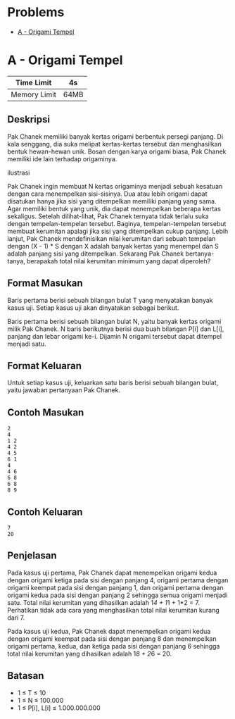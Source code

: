 # Problems

- [A - Origami Tempel](#a---origami-tempel)

# A - Origami Tempel

| Time Limit   | 4s   |
|--------------|------|
| Memory Limit | 64MB |

## Deskripsi

Pak Chanek memiliki banyak kertas origami berbentuk persegi panjang. Di kala senggang, dia suka melipat kertas-kertas tersebut dan menghasilkan bentuk hewan-hewan unik. Bosan dengan karya origami biasa, Pak Chanek memiliki ide lain terhadap origaminya.

ilustrasi

Pak Chanek ingin membuat N kertas origaminya menjadi sebuah kesatuan dengan cara menempelkan sisi-sisinya. Dua atau lebih origami dapat disatukan hanya jika sisi yang ditempelkan memiliki panjang yang sama. Agar memiliki bentuk yang unik, dia dapat menempelkan beberapa kertas sekaligus. Setelah dilihat-lihat, Pak Chanek ternyata tidak terlalu suka dengan tempelan-tempelan tersebut. Baginya, tempelan-tempelan tersebut membuat kerumitan apalagi jika sisi yang ditempelkan cukup panjang. Lebih lanjut, Pak Chanek mendefinisikan nilai kerumitan dari sebuah tempelan dengan (X - 1) * S dengan X adalah banyak kertas yang menempel dan S adalah panjang sisi yang ditempelkan. Sekarang Pak Chanek bertanya-tanya, berapakah total nilai kerumitan minimum yang dapat diperoleh?

## Format Masukan

Baris pertama berisi sebuah bilangan bulat T yang menyatakan banyak kasus uji. Setiap kasus uji akan dinyatakan sebagai berikut.

Baris pertama berisi sebuah bilangan bulat N, yaitu banyak kertas origami milik Pak Chanek.
N baris berikutnya berisi dua buah bilangan P[i] dan L[i], panjang dan lebar origami ke-i.
Dijamin N origami tersebut dapat ditempel menjadi satu.

## Format Keluaran

Untuk setiap kasus uji, keluarkan satu baris berisi sebuah bilangan bulat, yaitu jawaban pertanyaan Pak Chanek.

## Contoh Masukan

	2
	4
	1 2
	4 2
	4 5
	6 1
	4
	4 6
	6 8
	6 8
	8 9

## Contoh Keluaran

	7
	20

## Penjelasan

Pada kasus uji pertama, Pak Chanek dapat menempelkan origami kedua dengan origami ketiga pada sisi dengan panjang 4, origami pertama dengan origami keempat pada sisi dengan panjang 1, dan origami pertama dengan origami kedua pada sisi dengan panjang 2 sehingga semua origami menjadi satu. Total nilai kerumitan yang dihasilkan adalah 1*4 + 1*1 + 1*2 = 7. Perhatikan tidak ada cara yang menghasilkan total nilai kerumitan kurang dari 7.

Pada kasus uji kedua, Pak Chanek dapat menempelkan origami kedua dengan origami keempat pada sisi dengan panjang 8 dan menempelkan origami pertama, kedua, dan ketiga pada sisi dengan panjang 6 sehingga total nilai kerumitan yang dihasilkan adalah 1*8 + 2*6 = 20.

## Batasan

- 1 ≤ T ≤ 10
- 1 ≤ N ≤ 100.000
- 1 ≤ P[i], L[i] ≤ 1.000.000.000


